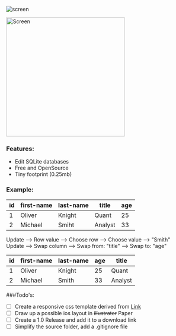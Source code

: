 ![screen](https://www.dropbox.com/s/zt6ev7gfz0fys15/Screen%20Shot%202014-11-07%20at%2020.40.15.png?raw=1) 


<img width="320" alt="Screen" src="https://www.dropbox.com/s/zt6ev7gfz0fys15/Screen%20Shot%202014-11-07%20at%2020.40.15.png?raw=1">

### Features:
- Edit SQLite databases
- Free and OpenSource
- Tiny footprint (0.25mb)

### Example:
id  | first-name | last-name | title | age
--- | ---------- | ----------| ----- | ---
1  | Oliver | Knight | Quant | 25
2  | Michael | Smiht | Analyst | 33

Update --> Row value --> Choose row --> Choose value --> "Smith"<br>
Update --> Swap column --> Swap from: "title" --> Swap to: "age"

id  | first-name | last-name | age | title
--- | ---------- | ----------| --- | -----
1  | Oliver | Knight | 25 | Quant
2  | Michael | Smith | 33 | Analyst

###Todo's:
- [ ] Create a responsive css template derived from [Link](http://bradfrost.com/blog/web/responsive-nav-patterns/)
- [ ] Draw up a possible ios layout in ~~illustrator~~ Paper
- [ ] Create a 1.0 Release and add it to a download link
- [ ] Simplify the source folder, add a .gitignore file
